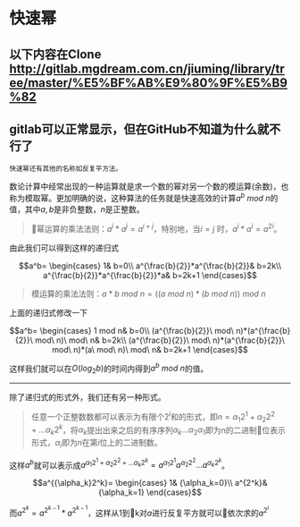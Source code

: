 # 快速幂
## 以下内容在Clone http://gitlab.mgdream.com.cn/jiuming/library/tree/master/%E5%BF%AB%E9%80%9F%E5%B9%82
## gitlab可以正常显示，但在GitHub不知道为什么就不行了
    快速幂还有其他的名称如反复平方法。

数论计算中经常出现的一种运算就是求一个数的幂对另一个数的模运算(余数)，也称为模取幂。更加明确的说，这种算法的任务就是快速高效的计算$`a^b\ mod\ n`$的值，其中$`a,b`$是非负整数，$`n`$是正整数。

>幂运算的乘法法则：$`a^i*a^j=a^{i+j}`$，特别地，当$`i=j`$ 时，$`a^i*a^i=a^{2i}`$。

由此我们可以得到这样的递归式

```math
a^b=
\begin{cases}
1& b=0\\
a^{\frac{b}{2}}*a^{\frac{b}{2}}& b=2k\\
a^{\frac{b}{2}}*a^{\frac{b}{2}}*a& b=2k+1
\end{cases}
```

>模运算的乘法法则：$`a*b\ mod\ n=((a\ mod\ n)*(b\ mod\ n))\ mod\ n`$

上面的递归式修改一下

```math
a^b=
\begin{cases}
1 mod n& b=0\\
(a^{\frac{b}{2}}\ mod\ n)*(a^{\frac{b}{2}}\ mod\ n)\  mod\ n& b=2k\\
(a^{\frac{b}{2}}\ mod\ n)*(a^{\frac{b}{2}}\ mod\ n)*(a\ mod\ n)\ mod\ n& b=2k+1
\end{cases}
```

这样我们就可以在$`O(log_2b)`$的时间内得到$`a^b\ mod\ n`$的值。

------

除了递归式的形式外，我们还有另一种形式。

>任意一个正整数数都可以表示为有限个$`2^i`$和的形式，即$`n={\alpha_1}2^1+{\alpha_2}2^2+...{\alpha_k}2^k`$，将$`\alpha_k`$提出出来之后的有序序列$`{\alpha_k}...{\alpha_2}{\alpha_1}`$即为n的二进制位表示形式，$`{\alpha_i}`$即为$`n`$在第$`i`$位上的二进制数。

这样$`a^b`$就可以表示成$`a^{{\alpha_1}2^1+{\alpha_2}2^2+...{\alpha_k}2^k}=a^{{\alpha_1}2^1}a^{{\alpha_2}2^2}...a^{{\alpha_k}2^k}`$。

```math
a^{{\alpha_k}2^k}=
\begin{cases}
1& {\alpha_k=0}\\
a^{2^k}& {\alpha_k=1}
\end{cases}
```

而$`a^{2^k}=a^{2^{k-1}}*a^{2^{k-1}}`$，这样从1到k对$`a`$进行反复平方就可以依次求的$`a^{2^i}`$
